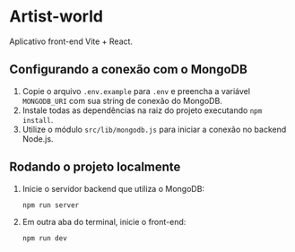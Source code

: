 # Artist-world

Aplicativo front-end Vite + React.

## Configurando a conexão com o MongoDB

1. Copie o arquivo `.env.example` para `.env` e preencha a variável `MONGODB_URI` com sua string de conexão do MongoDB.
2. Instale todas as dependências na raiz do projeto executando `npm install`.
3. Utilize o módulo `src/lib/mongodb.js` para iniciar a conexão no backend Node.js.

## Rodando o projeto localmente

1. Inicie o servidor backend que utiliza o MongoDB:

   ```bash
   npm run server
   ```

2. Em outra aba do terminal, inicie o front-end:

   ```bash
   npm run dev
   ```
